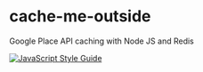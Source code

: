 # cache-me-outside
Google Place API caching with Node JS and Redis

[![JavaScript Style Guide](https://img.shields.io/badge/code_style-standard-brightgreen.svg)](https://standardjs.com)
